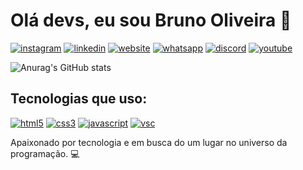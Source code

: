 # Olá devs, eu sou Bruno Oliveira 🤙
[![instagram](https://img.shields.io/badge/Instagram-E4405F?style=for-the-badge&logo=instagram&logoColor=white)](https://instagram.com) [![linkedin](https://img.shields.io/badge/LinkedIn-0077B5?style=for-the-badge&logo=linkedin&logoColor=white)](https://www.linkedin.com/in/brunoods-dev/) [![website](https://img.shields.io/badge/website-000000?style=for-the-badge&logo=About.me&logoColor=white)]() [![whatsapp](https://img.shields.io/badge/WhatsApp-25D366?style=for-the-badge&logo=whatsapp&logoColor=white)]() [![discord](https://img.shields.io/badge/Discord-7289DA?style=for-the-badge&logo=discord&logoColor=white)]() [![youtube](https://img.shields.io/badge/YouTube-FF0000?style=for-the-badge&logo=youtube&logoColor=white)](https://www.youtube.com/channel/UCiGbnI7V41DJKGsld4mbC-g)


![Anurag's GitHub stats](https://github-readme-stats.vercel.app/api?username=brunoods-dev&show_icons=true&theme=tokyonight)

## Tecnologias que uso:

[![html5](https://img.shields.io/badge/HTML5-E34F26?style=for-the-badge&logo=html5&logoColor=white)](#) [![css3](https://img.shields.io/badge/CSS3-1572B6?style=for-the-badge&logo=css3&logoColor=white)](#) [![javascript](https://img.shields.io/badge/JavaScript-F7DF1E?style=for-the-badge&logo=javascript&logoColor=black)](#)  [![vsc](https://img.shields.io/badge/Visual_Studio_Code-0078D4?style=for-the-badge&logo=visual%20studio%20code&logoColor=white)](#) 

Apaixonado por tecnologia e em busca do um lugar no universo da programação. 💻
